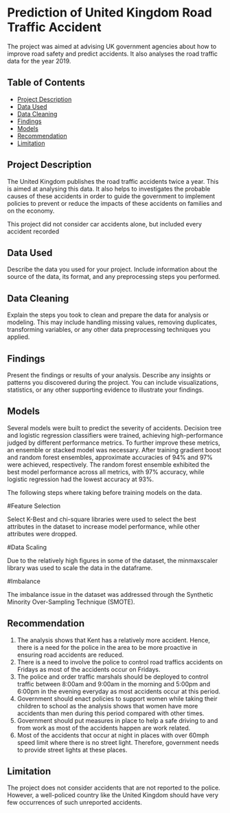 # Prediction of United Kingdom Road Traffic Accident

The project was aimed at advising UK government agencies about how to improve road safety and predict accidents. It also analyses the road traffic data for the year 2019.

## Table of Contents

- [Project Description](#project-description)
- [Data Used](#data-used)
- [Data Cleaning](#data-cleaning)
- [Findings](#findings)
- [Models](#models)
- [Recommendation](#recommendation)
- [Limitation](#limitation)

## Project Description

The United Kingdom publishes the road traffic accidents twice a year. This is aimed at analysing this data. It also helps to investigates the probable causes of these accidents in order to guide the government to implement policies to prevent or reduce the impacts of these accidents on families and on the economy.

This project did not consider car accidents alone, but included every accident recorded

## Data Used

Describe the data you used for your project. Include information about the source of the data, its format, and any preprocessing steps you performed.

## Data Cleaning

Explain the steps you took to clean and prepare the data for analysis or modeling. This may include handling missing values, removing duplicates, transforming variables, or any other data preprocessing techniques you applied.

## Findings

Present the findings or results of your analysis. Describe any insights or patterns you discovered during the project. You can include visualizations, statistics, or any other supporting evidence to illustrate your findings.

## Models

Several models were built to predict the severity of accidents. Decision tree and logistic regression classifiers were trained, achieving high-performance judged by different performance metrics. To further improve these metrics, an ensemble or stacked model was necessary. After training gradient boost and random forest ensembles, approximate accuracies of 94% and 97% were achieved, respectively. The random forest ensemble exhibited the best model performance across all metrics, with 97% accuracy, while logistic regression had the lowest accuracy at 93%.

The following steps where taking before training models on the data. 

#Feature Selection

Select K-Best and chi-square libraries were used to select the best attributes in the dataset to increase model performance, while other attributes were dropped.

#Data Scaling

Due to the relatively high figures in some of the dataset, the minmaxscaler library was used to scale the data in the dataframe.

#Imbalance

The imbalance issue in the dataset was addressed through the Synthetic Minority Over-Sampling Technique (SMOTE).


## Recommendation
1.	The analysis shows that Kent has a relatively more accident. Hence, there is a need for the police in the area to be more proactive in ensuring road accidents are reduced.
2.	There is a need to involve the police to control road traffics accidents on Fridays as most of the accidents occur on Fridays.
3.	The police and order traffic marshals should be deployed to control traffic between 8:00am and 9:00am in the morning and 5:00pm and 6:00pm in the evening everyday as most accidents occur at this period.
4.	Government should enact policies to support women while taking their children to school as the analysis shows that women have more accidents than men during this period compared with other times.
5.	Government should put measures in place to help a safe driving to and from work as most of the accidents happen are work related. 
6.	Most of the accidents that occur at night in places with over 60mph speed limit where there is no street light. Therefore, government needs to provide street lights at these places.


## Limitation

The project does not consider accidents that are not reported to the police. However, a well-policed country like the United Kingdom should have very few occurrences of such unreported accidents.

